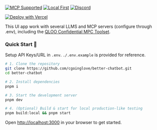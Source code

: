 [![MCP Supported](https://img.shields.io/badge/MCP-Supported-00c853)](https://modelcontextprotocol.io/introduction)
[![Local First](https://img.shields.io/badge/Local-First-blue)](https://localfirstweb.dev/)
[![Discord](https://img.shields.io/discord/1374047276074537103?label=Discord&logo=discord&color=5865F2)](https://discord.gg/gCRu69Upnp)

[![Deploy with Vercel](https://vercel.com/button)](https://vercel.com/new/clone?repository-url=https://github.com/cgoinglove/better-chatbot&env=BETTER_AUTH_SECRET&env=OPENAI_API_KEY&env=GOOGLE_GENERATIVE_AI_API_KEY&env=ANTHROPIC_API_KEY&envDescription=Learn+more+about+how+to+get+the+API+Keys+for+the+application&envLink=https://github.com/cgoinglove/better-chatbot/blob/main/.env.example&demo-title=better-chatbot&demo-description=An+Open-Source+Chatbot+Template+Built+With+Next.js+and+the+AI+SDK+by+Vercel.&products=[{"type":"integration","protocol":"storage","productSlug":"neon","integrationSlug":"neon"}])

This UI app work with several LLMS and MCP servers (configure through .env), including the [QLOO Confidential MPC Toolset](https://github.com/ckagrawal89/qloo_confidential_mcp_server).

### Quick Start 🚀

Setup API Keys/URL in `.env`. `./.env.example` is provided for reference.

```bash
# 1. Clone the repository
git clone https://github.com/cgoinglove/better-chatbot.git
cd better-chatbot

# 2. Install dependencies
pnpm i

# 3. Start the development server
pnpm dev

# 4. (Optional) Build & start for local production-like testing
pnpm build:local && pnpm start
```

Open [http://localhost:3000](http://localhost:3000) in your browser to get started.
